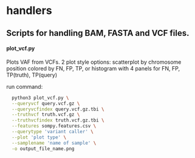 # handlers

## Scripts for handling BAM, FASTA and VCF files.

#### plot_vcf.py
Plots VAF from VCFs. 2 plot style options: scatterplot by chromosome position colored by FN, FP, TP, or histogram with 4 panels for FN, FP, TP(truth), TP(query)

run command:
```sh
  python3 plot_vcf.py \
  --queryvcf query.vcf.gz \
  --queryvcfindex query.vcf.gz.tbi \
  --truthvcf truth.vcf.gz \
  --truthvcfindex truth.vcf.gz.tbi \
  --features sompy.features.csv \
  --querytype 'variant caller' \
  --plot 'plot type' \
  --samplename 'name of sample' \
  -o output_file_name.png
  ```
